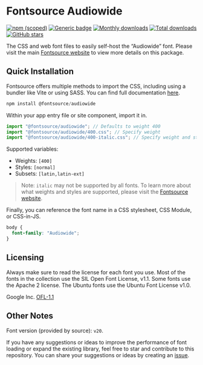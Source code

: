 # Fontsource Audiowide

[![npm (scoped)](https://img.shields.io/npm/v/@fontsource/audiowide?color=brightgreen)](https://www.npmjs.com/package/@fontsource/audiowide) [![Generic badge](https://img.shields.io/badge/fontsource-passing-brightgreen)](https://github.com/fontsource/fontsource) [![Monthly downloads](https://badgen.net/npm/dm/@fontsource/audiowide)](https://github.com/fontsource/fontsource) [![Total downloads](https://badgen.net/npm/dt/@fontsource/audiowide)](https://github.com/fontsource/fontsource) [![GitHub stars](https://img.shields.io/github/stars/fontsource/fontsource.svg?style=social&label=Star)](https://github.com/fontsource/fontsource/stargazers)

The CSS and web font files to easily self-host the “Audiowide” font. Please visit the main [Fontsource website](https://fontsource.org/fonts/audiowide) to view more details on this package.

## Quick Installation

Fontsource offers multiple methods to import the CSS, including using a bundler like Vite or using SASS. You can find full documentation [here](https://fontsource.org/docs/getting-started/introduction).

```javascript
npm install @fontsource/audiowide
```

Within your app entry file or site component, import it in.

```javascript
import "@fontsource/audiowide"; // Defaults to weight 400
import "@fontsource/audiowide/400.css"; // Specify weight
import "@fontsource/audiowide/400-italic.css"; // Specify weight and style
```

Supported variables:
- Weights: `[400]`
- Styles: `[normal]`
- Subsets: `[latin,latin-ext]`

> Note: `italic` may not be supported by all fonts. To learn more about what weights and styles are supported, please visit the [Fontsource website](https://fontsource.org/fonts/audiowide).

Finally, you can reference the font name in a CSS stylesheet, CSS Module, or CSS-in-JS.

```css
body {
  font-family: "Audiowide";
}
```

## Licensing
Always make sure to read the license for each font you use. Most of the fonts in the collection use the SIL Open Font License, v1.1. Some fonts use the Apache 2 license. The Ubuntu fonts use the Ubuntu Font License v1.0.

Google Inc.
[OFL-1.1](http://scripts.sil.org/OFL)

## Other Notes
Font version (provided by source): `v20`.

If you have any suggestions or ideas to improve the performance of font loading or expand the existing library, feel free to star and contribute to this repository. You can share your suggestions or ideas by creating an [issue](https://github.com/fontsource/fontsource/issues).